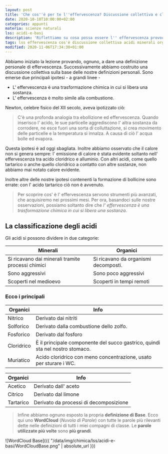 ```yaml
---
layout: post
title: 'Che cos''è per te l''effervescenza? Discussione collettiva e classificazione degli acidi'
date: 2020-10-10T10:00:00+02:00
categories: appunti
materia: scienze naturali
lss: acidi-e-basi
description: 'Riflettiamo su cosa possa essere l'' effervescenza provocata dagli acidi con una discussione collettiva, poi classifichiamo i tipi di acidi. '
tags: lss effervescenza cos'è discussione collettiva acidi minerali organici
modified: 2020-11-06T17:34:30+01:00
---
```


Abbiamo iniziato la lezione provando, ognuno, a dare una definizione personale di effervescenza. Successivamente abbiamo costruito una discussione collettiva sulla base delle nostre definizioni personali. Sono emerse due principali ipotesi - a grandi linee - 

- L' effervescenza è una trasformazione chimica in cui si libera una sostanza.
- L' effervescenza è molto simile alla combustione.

Newton, celebre fisico del XII secolo, aveva ipotizzato ciò:
> C'è una profonda analogia tra ebollizione ed effervescenza. Quando inserisco l' acido, le sue particelle aggrediscono l' altra sostanza da corrodere, ne esce fuori una sorta di colluttazione, si crea movimento delle particelle e la temperatura si innalza. A causa di ciò l' acqua bolle ed evapora.

Questa ipotesi è ad oggi sbagliata. Inoltre abbiamo osservato che il calore non si genera sempre: l' emissione di calore è stata evidente soltanto nell' effervescenza tra acido cloridrico e alluminio. Con altri acidi, come quello tartarico o anche quello cloridrico a contatto con altre sostanze, non abbiamo mai notato calore evidente.

Inoltre altre delle nostre ipotesi contenenti la formazione di bollicine sono errate: con l' acido tartarico ciò non è avvenuto. 

> Per scoprire cos' è l' effervescenza servono strumenti più avanzati, che acquisiremo nei prossimi mesi. Per ora, basandoci sulle nostre osservazioni, possiamo soltanto dire che _l' effervescenza è una trasformazione chimica in cui si libera una sostanza_.

## La classificazione degli acidi

Gli acidi si possono dividere in due categorie:

|Minerali|Organici|
|---|---|
Si ricavano dai minerali tramite processi chimici | Si ricavano da organismi decomposti.
Sono aggressivi|Sono poco aggressivi
Scoperti nel medioevo | Scoperti in tempi remoti

### Ecco i principali

|Organici|Info|
|---|---|
Nitrico|Derivato dai nitriti
Solforico|Derivato dalla combustione dello zolfo.
Fosforico|Derivato dal fosforo
Cloridrico|È il principale componente del succo gastrico, quindi sta nel nostro stomaco.
Muriatico|Acido cloridrico con meno concentrazione, usato per sturare i WC. 

|Organici|Info|
|---|---|
|Acetico|Derivato dall' aceto
|Citrico|Derivato dal limone
|Tartarico|Derivato da processi di decomposizione

> Infine abbiamo ognuno esposto la propria **definizione di Base**. Ecco qui uno **WordCloud** (_Nuvola di Parole_) con tutte le parole più rilevanti dette nelle definizioni di tutti i miei compagni di classe. Le **parole utilizzate più volte** sono **più grandi**.

![WordCloud Base]({{ "/data/img/chimica/lss/acidi-e-basi/WordCloudBase.png" | absolute_url }})